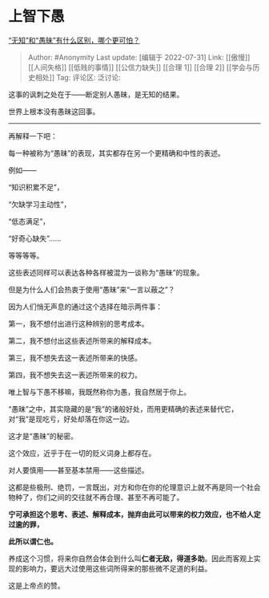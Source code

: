 # 上智下愚
[“无知”和“愚昧”有什么区别，哪个更可怕？](https://www.zhihu.com/question/545531230/answer/2601187299)

> Author: #Anonymity
> Last update: [编辑于 2022-07-31]
> Link: [[傲慢]] [[人间失格]] [[低贱的事情]] [[公信力缺失]] [[合理 1]] [[合理 2]] [[学会与历史相处]]
> Tag:
> 评论区:
> 泛讨论:

这事的讽刺之处在于——断定别人愚昧，是无知的结果。

世界上根本没有愚昧这回事。

---

再解释一下吧：

每一种被称为“愚昧”的表现，其实都存在另一个更精确和中性的表述。

例如——

“知识积累不足”，

“欠缺学习主动性”，

“低态满足”，

“好奇心缺失”……

等等等等。

这些表述同样可以表达各种各样被混为一谈称为“愚昧”的现象。

但是为什么人们会热衷于使用“愚昧”来“一言以蔽之”？

因为人们悄无声息的通过这个选择在暗示两件事：

第一，我不想付出进行这种辨别的思考成本。

第二，我不想付出这些表述所带来的解释成本。

第三，我不想失去这一表述所带来的快感。

第四，我不想失去这一表述所带来的权力。

唯上智与下愚不移嘛，我既然称你为愚，我自然居于你上。

“愚昧”之中，其实隐藏的是“我”的诸般好处，而用更精确的表述来替代它，对“我”是现吃亏，好处却落在你这一边。

这才是“愚昧”的秘密。

这个效应，近乎于在一切的贬义词身上都存在。

对人要慎用——甚至基本禁用——这些描述。

这都是些极刑、绝罚，一言既出，对方和你在你的伦理意识上就不再是同一个社会物种了，你们之间的交往就不再合理、甚至不再可能了。

**宁可承担这个思考、表述、解释成本，抛弃由此可以带来的权力效应，也不给人定过逾的罪，**

**此所以谓仁也。**

养成这个习惯，将来你自然会体会到什么叫**仁者无敌，得道多助**。因此而客观上实现的影响力，要远大过使用这些词所得来的那些微不足道的利益。

这是上帝点的赞。
